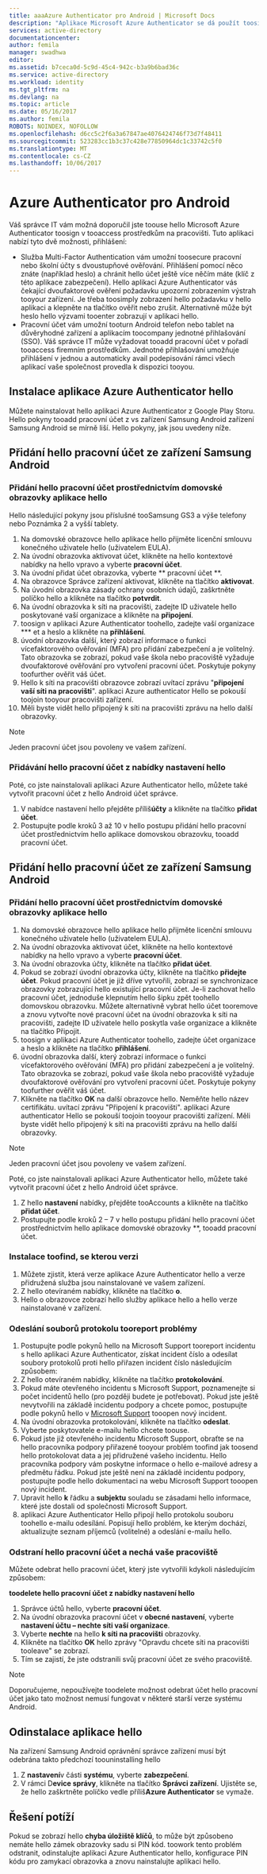 ```yaml
---
title: aaaAzure Authenticator pro Android | Microsoft Docs
description: "Aplikace Microsoft Azure Authenticator se dá použít toosign tooaccess pracovním prostředkům. Hello aplikaci Azure Authenticator vás čekající dvoufaktorové ověření požadavku upozorní zobrazením výstrah tooyour zařízení."
services: active-directory
documentationcenter: 
author: femila
manager: swadhwa
editor: 
ms.assetid: b7ceca0d-5c9d-45c4-942c-b3a9b6bad36c
ms.service: active-directory
ms.workload: identity
ms.tgt_pltfrm: na
ms.devlang: na
ms.topic: article
ms.date: 05/16/2017
ms.author: femila
ROBOTS: NOINDEX, NOFOLLOW
ms.openlocfilehash: d6cc5c2f6a3a67847ae4076424746f73d7f48411
ms.sourcegitcommit: 523283cc1b3c37c428e77850964dc1c33742c5f0
ms.translationtype: MT
ms.contentlocale: cs-CZ
ms.lasthandoff: 10/06/2017
---
```

# <a name="azure-authenticator-for-android"></a>Azure Authenticator pro Android
Váš správce IT vám možná doporučil jste toouse hello Microsoft Azure Authenticator toosign v tooaccess prostředkům na pracovišti. Tuto aplikaci nabízí tyto dvě možnosti, přihlášení:

* Služba Multi-Factor Authentication vám umožní toosecure pracovní nebo školní účty s dvoustupňové ověřování. Přihlášení pomocí něco znáte (například heslo) a chránit hello účet ještě více něčím máte (klíč z této aplikace zabezpečení). Hello aplikaci Azure Authenticator vás čekající dvoufaktorové ověření požadavku upozorní zobrazením výstrah tooyour zařízení. Je třeba toosimply zobrazení hello požadavku v hello aplikaci a klepněte na tlačítko ověřit nebo zrušit. Alternativně může být heslo hello výzvami tooenter zobrazují v aplikaci hello.
* Pracovní účet vám umožní tooturn Android telefon nebo tablet na důvěryhodné zařízení a aplikacím toocompany jednotné přihlašování (SSO). Váš správce IT může vyžadovat tooadd pracovní účet v pořadí tooaccess firemním prostředkům. Jednotné přihlašování umožňuje přihlášení v jednou a automaticky avail podepisování rámci všech aplikací vaše společnost provedla k dispozici tooyou.

## <a name="installing-hello-azure-authenticator-app"></a>Instalace aplikace Azure Authenticator hello
Můžete nainstalovat hello aplikaci Azure Authenticator z Google Play Storu.
Hello pokyny tooadd pracovní účet z vs zařízení Samsung Android zařízení Samsung Android se mírně liší. Hello pokyny, jak jsou uvedeny níže.

## <a name="adding-hello-work-account-from-samsung-android-device"></a>Přidání hello pracovní účet ze zařízení Samsung Android
### <a name="adding-hello-work-account-through-hello-app-home-screen"></a>Přidání hello pracovní účet prostřednictvím domovské obrazovky aplikace hello
Hello následující pokyny jsou příslušné tooSamsung GS3 a výše telefony nebo Poznámka 2 a vyšší tablety.

1. Na domovské obrazovce hello aplikace hello přijměte licenční smlouvu konečného uživatele hello (uživatelem EULA).
2. Na úvodní obrazovka aktivovat účet, klikněte na hello kontextové nabídky na hello vpravo a vyberte **pracovní účet**.
3. Na úvodní přidat účet obrazovka, vyberte ** pracovní účet **.
4. Na obrazovce Správce zařízení aktivovat, klikněte na tlačítko **aktivovat**.
5. Na úvodní obrazovka zásady ochrany osobních údajů, zaškrtněte políčko hello a klikněte na tlačítko **potvrdit**.
6. Na úvodní obrazovka k síti na pracovišti, zadejte ID uživatele hello poskytované vaší organizace a klikněte na **připojení**.
7. toosign v aplikaci Azure Authenticator toohello, zadejte vaší organizace *** et a heslo a klikněte na **přihlášení**.
8. úvodní obrazovka další, který zobrazí informace o funkci vícefaktorového ověřování (MFA) pro přidání zabezpečení a je volitelný. Tato obrazovka se zobrazí, pokud vaše škola nebo pracoviště vyžaduje dvoufaktorové ověřování pro vytvoření pracovní účet. Poskytuje pokyny toofurther ověřit váš účet.
9. Hello k síti na pracovišti obrazovce zobrazí uvítací zprávu "**připojení vaší síti na pracovišti**". aplikaci Azure authenticator Hello se pokouší toojoin tooyour pracovišti zařízení.
10. Měli byste vidět hello připojený k síti na pracovišti zprávu na hello další obrazovky.

> [!NOTE]
> Jeden pracovní účet jsou povoleny ve vašem zařízení.
> 
> 

### <a name="adding-hello-work-account-from-hello-settings-menu"></a>Přidávání hello pracovní účet z nabídky nastavení hello
Poté, co jste nainstalovali aplikaci Azure Authenticator hello, můžete také vytvořit pracovní účet z hello Android účet správce.

1. V nabídce nastavení hello přejděte příliš**účty** a klikněte na tlačítko **přidat účet**.
2. Postupujte podle kroků 3 až 10 v hello postupu přidání hello pracovní účet prostřednictvím hello aplikace domovskou obrazovku, tooadd pracovní účet.

## <a name="adding-hello-work-account-from-a-non-samsung-android-device"></a>Přidání hello pracovní účet ze zařízení Samsung Android
### <a name="adding-hello-work-account-through-hello-app-home-screen"></a>Přidání hello pracovní účet prostřednictvím domovské obrazovky aplikace hello
1. Na domovské obrazovce hello aplikace hello přijměte licenční smlouvu konečného uživatele hello (uživatelem EULA).
2. Na úvodní obrazovka aktivovat účet, klikněte na hello kontextové nabídky na hello vpravo a vyberte **pracovní účet**.
3. Na úvodní obrazovka účty, klikněte na tlačítko **přidat účet**.
4. Pokud se zobrazí úvodní obrazovka účty, klikněte na tlačítko **přidejte účet**. Pokud pracovní účet je již dříve vytvořili, zobrazí se synchronizace obrazovky zobrazující hello existující pracovní účet. Je-li zachovat hello pracovní účet, jednoduše klepnutím hello šipku zpět toohello domovskou obrazovku. Můžete alternativně vybrat hello účet tooremove a znovu vytvořte nové pracovní účet na úvodní obrazovka k síti na pracovišti, zadejte ID uživatele hello poskytla vaše organizace a klikněte na tlačítko Připojit.
5. toosign v aplikaci Azure Authenticator toohello, zadejte účet organizace a heslo a klikněte na tlačítko **přihlášení**.
6. úvodní obrazovka další, který zobrazí informace o funkci vícefaktorového ověřování (MFA) pro přidání zabezpečení a je volitelný. Tato obrazovka se zobrazí, pokud vaše škola nebo pracoviště vyžaduje dvoufaktorové ověřování pro vytvoření pracovní účet. Poskytuje pokyny toofurther ověřit váš účet.
7. Klikněte na tlačítko **OK** na další obrazovce hello. Neměňte hello název certifikátu.
   uvítací zprávu "Připojení k pracovišti". aplikaci Azure authenticator Hello se pokouší toojoin tooyour pracovišti zařízení.
   Měli byste vidět hello připojený k síti na pracovišti zprávu na hello další obrazovky.

> [!NOTE]
> Jeden pracovní účet jsou povoleny ve vašem zařízení.
> 
> 

Poté, co jste nainstalovali aplikaci Azure Authenticator hello, můžete také vytvořit pracovní účet z hello Android účet správce.

1. Z hello **nastavení** nabídky, přejděte tooAccounts a klikněte na tlačítko **přidat účet**.
2. Postupujte podle kroků 2 – 7 v hello postupu přidání hello pracovní účet prostřednictvím hello aplikace domovské obrazovky **, tooadd pracovní účet.

### <a name="how-toofind-out-which-version-is-installed"></a>Instalace toofind, se kterou verzi
1. Můžete zjistit, která verze aplikace Azure Authenticator hello a verze přidružená služba jsou nainstalované ve vašem zařízení.
2. Z hello otevíraném nabídky, klikněte na tlačítko **o**.
3. Hello o obrazovce zobrazí hello služby aplikace hello a hello verze nainstalované v zařízení.

### <a name="sending-log-files-tooreport-issues"></a>Odeslání souborů protokolu tooreport problémy
1. Postupujte podle pokynů hello na Microsoft Support tooreport incidentu s hello aplikaci Azure Authenticator, získat incident číslo a odesílat soubory protokolů proti hello přiřazen incident číslo následujícím způsobem:
2. Z hello otevíraném nabídky, klikněte na tlačítko **protokolování**.
3. Pokud máte otevřeného incidentu s Microsoft Support, poznamenejte si počet incidentů hello (pro později budete je potřebovat). Pokud jste ještě nevytvořili na základě incidentu podpory a chcete pomoc, postupujte podle pokynů hello v [Microsoft Support](https://support.microsoft.com/en-us/contactus) tooopen nový incident.
4. Na úvodní obrazovka protokolování, klikněte na tlačítko **odeslat**.
5. Vyberte poskytovatele e-mailu hello chcete toouse.
6. Pokud jste již otevřeného incidentu Microsoft Support, obraťte se na hello pracovníka podpory přiřazené tooyour problém toofind jak toosend hello protokolovat data a jej přidružené vašeho incidentu. Hello pracovníka podpory vám poskytne informace o hello e-mailové adresy a předmětu řádku. Pokud jste ještě není na základě incidentu podpory, postupujte podle hello dokumentaci na webu Microsoft Support tooopen nový incident.
7. Upravit hello **k** řádku a **subjektu** souladu se zásadami hello informace, které jste dostali od společnosti Microsoft Support.
8. aplikaci Azure Authenticator Hello připojí hello protokolu souboru toohello e-mailu odesílání. Popisují hello problém, ke kterým dochází, aktualizujte seznam příjemců (volitelné) a odeslání e-mailu hello.

### <a name="deleting-hello-work-account-and-leaving-your-workplace"></a>Odstraní hello pracovní účet a nechá vaše pracoviště
Můžete odebrat hello pracovní účet, který jste vytvořili kdykoli následujícím způsobem:

**toodelete hello pracovní účet z nabídky nastavení hello**

1. Správce účtů hello, vyberte **pracovní účet**.
2. Na úvodní obrazovka pracovní účet v **obecné nastavení**, vyberte **nastavení účtu – nechte síti vaší organizace**.
3. Vyberte **nechte** na hello **k síti na pracovišti** obrazovky.
4. Klikněte na tlačítko **OK** hello zprávy "Opravdu chcete síti na pracovišti tooleave" se zobrazí.
5. Tím se zajistí, že jste odstranili svůj pracovní účet ze svého pracoviště.

> [!NOTE]
> Doporučujeme, nepoužívejte toodelete možnost odebrat účet hello pracovní účet jako tato možnost nemusí fungovat v některé starší verze systému Android.
> 
> 

## <a name="uninstalling-hello-app"></a>Odinstalace aplikace hello
Na zařízení Samsung Android oprávnění správce zařízení musí být odebrána takto předchozí toouninstalling hello 

1. Z **nastavení**v části **systému**, vyberte **zabezpečení**.
2. V rámci D**evice správy**, klikněte na tlačítko **Správci zařízení**. Ujistěte se, že hello zaškrtněte políčko vedle příliš**Azure Authenticator** se vymaže.

## <a name="troubleshooting"></a>Řešení potíží
Pokud se zobrazí hello **chyba úložiště klíčů**, to může být způsobeno nemáte hello zámek obrazovky sadu si PIN kód. toowork tento problém odstranit, odinstalujte aplikaci Azure Authenticator hello, konfigurace PIN kódu pro zamykací obrazovka a znovu nainstalujte aplikaci hello.

